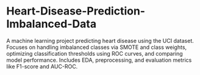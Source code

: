 # Heart-Disease-Prediction-Imbalanced-Data
 A machine learning project predicting heart disease using the UCI dataset. Focuses on handling imbalanced classes via SMOTE and class weights, optimizing classification thresholds using ROC curves, and comparing model performance. Includes EDA, preprocessing, and evaluation metrics like F1-score and AUC-ROC.
